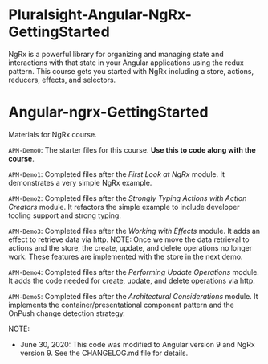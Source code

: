 # Pluralsight-Angular-NgRx-GettingStarted

NgRx is a powerful library for organizing and managing state and interactions with that state in your Angular applications using the redux pattern. This course gets you started with NgRx including a store, actions, reducers, effects, and selectors.

# Angular-ngrx-GettingStarted

Materials for NgRx course.

`APM-Demo0`: The starter files for this course. **Use this to code along with the course**.

`APM-Demo1`: Completed files after the _First Look at NgRx_ module. It demonstrates a very simple NgRx example.

`APM-Demo2`: Completed files after the _Strongly Typing Actions with Action Creators_ module. It refactors the simple example to include developer tooling support and strong typing.

`APM-Demo3`: Completed files after the _Working with Effects_ module. It adds an effect to retrieve data via http. NOTE: Once we move the data retrieval to actions and the store, the create, update, and delete operations no longer work. These features are implemented with the store in the next demo.

`APM-Demo4`: Completed files after the _Performing Update Operations_ module. It adds the code needed for create, update, and delete operations via http.

`APM-Demo5`: Completed files after the _Architectural Considerations_ module. It implements the container/presentational component pattern and the OnPush change detection strategy.

NOTE:

- June 30, 2020: This code was modified to Angular version 9 and NgRx version 9. See the CHANGELOG.md file for details.
